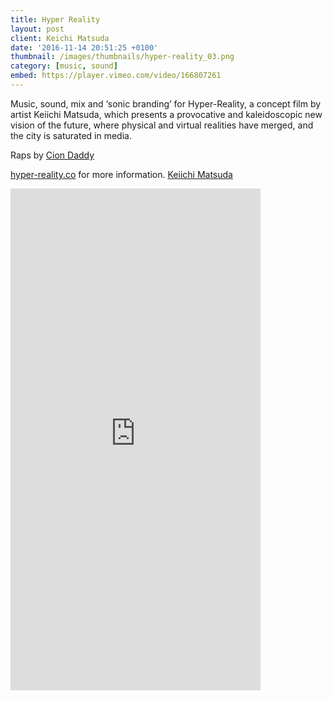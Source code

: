 ```yaml
---
title: Hyper Reality
layout: post
client: Keichi Matsuda
date: '2016-11-14 20:51:25 +0100'
thumbnail: /images/thumbnails/hyper-reality_03.png
category: [music, sound]
embed: https://player.vimeo.com/video/166807261
---
```


Music, sound, mix and ‘sonic branding’ for Hyper-Reality, a concept film by artist Keiichi Matsuda, which presents a provocative and kaleidoscopic new vision of the future, where physical and virtual realities have merged, and the city is saturated in media.

Raps by [Cion Daddy](https://soundcloud.com/ciondaddy)

[hyper-reality.co](hyper-reality.co) for more information.
[Keiichi Matsuda](http://km.cx/)

<div id="bc"><iframe style="border: 0; width: 400px; height: 803px;" src="https://bandcamp.com/EmbeddedPlayer/album=563114535/size=large/bgcol=ffffff/linkcol=333333/transparent=true/" seamless><a href="http://skillbard.bandcamp.com/album/hyper-reality-ost">Hyper Reality OST by Skillbard</a></iframe></div>
